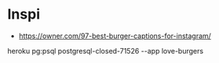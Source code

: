 # Inspi 

- https://owner.com/97-best-burger-captions-for-instagram/

heroku pg:psql postgresql-closed-71526 --app love-burgers
